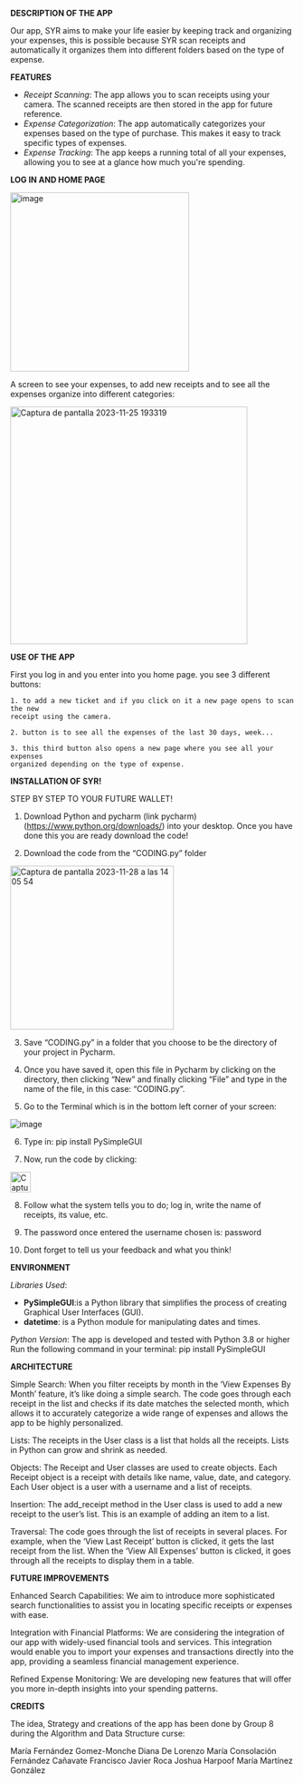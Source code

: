 **DESCRIPTION OF THE APP**

Our app, SYR aims to make your life easier by keeping track and organizing your expenses, this is possible because SYR scan receipts and automatically it organizes them into different folders based on the type of expense.



**FEATURES**

- _Receipt Scanning_: The app allows you to scan receipts using your camera. The scanned receipts are then stored in the app for future reference.
- _Expense Categorization_: The app automatically categorizes your expenses based on the type of purchase. This makes it easy to track specific types of expenses.
- _Expense Tracking_: The app keeps a running total of all your expenses, allowing you to see at a glance how much you're spending.


**LOG IN AND HOME PAGE**

<img width="316" alt="image" src="https://github.com/frocaieu/SYR/assets/151723296/b08df413-38f6-42c9-ba38-fcf1938d1712">

A screen to see your expenses, to add new receipts and to see all the expenses organize into different categories:

<img width="419" alt="Captura de pantalla 2023-11-25 193319" src="https://github.com/frocaieu/SYR/assets/151723296/718a0610-5d7e-4652-8330-6c8f71e46298">




**USE OF THE APP**

First you log in and you enter into you home page.
you see 3 different buttons:

    1. to add a new ticket and if you click on it a new page opens to scan the new 
    receipt using the camera.
    
    2. button is to see all the expenses of the last 30 days, week...
    
    3. this third button also opens a new page where you see all your expenses 
    organized depending on the type of expense.

    

**INSTALLATION OF SYR!**

STEP BY STEP TO YOUR FUTURE WALLET!

1. Download Python and pycharm (link pycharm) (https://www.python.org/downloads/) into your desktop. 
Once you have done this you are ready download the code!

2. Download the code from the “CODING.py” folder

<img width="289" alt="Captura de pantalla 2023-11-28 a las 14 05 54" src="https://github.com/frocaieu/SYR/assets/151958716/de48f7a5-8c54-4060-81ca-95f694cf00f1">
 
3. Save “CODING.py” in a folder that you choose to be the directory of your project in Pycharm.
   
4. Once you have saved it, open this file in Pycharm by clicking on the directory, then clicking “New” and finally clicking “File” and type in the name of the file, in this case: “CODING.py”.
   
5. Go to the Terminal which is in the bottom left corner of your screen:
   
![image](https://github.com/frocaieu/SYR/assets/151958716/735dd441-db2c-4b63-8058-5d997aaf4219)

6. Type in: pip install PySimpleGUI
   
7. Now, run the code by clicking:

 <img width="36" alt="Captura de pantalla 2023-11-28 a las 14 08 06" src="https://github.com/frocaieu/SYR/assets/151958716/dac11c66-85dc-4128-8ea2-74e44cb9d1d1">

8. Follow what the system tells you to do; log in, write the name of receipts, its value, etc.

9. The password once entered the username chosen is: password
    
10. Dont forget to tell us your feedback and what you think!

    

**ENVIRONMENT**

_Libraries Used_:

- **PySimpleGUI**:is a Python library that simplifies the process of creating Graphical User Interfaces (GUI).
- **datetime**: is a Python module for manipulating dates and times.

_Python Version_:
The app is developed and tested with Python 3.8 or higher
Run the following command in your terminal: pip install PySimpleGUI



**ARCHITECTURE**

Simple Search: When you filter receipts by month in the ‘View Expenses By Month’ feature, it’s like doing a simple search. The code goes through each receipt in the list and checks if its date matches the selected month, which allows it to accurately categorize a wide range of expenses and allows the app to be highly personalized. 

Lists: The receipts in the User class is a list that holds all the receipts. Lists in Python can grow and shrink as needed.

Objects: The Receipt and User classes are used to create objects. Each Receipt object is a receipt with details like name, value, date, and
category. Each User object is a user with a username and a list of receipts.

Insertion: The add_receipt method in the User class is used to add a new receipt to the user’s list. This is an example of adding an item
to a list.

Traversal: The code goes through the list of receipts in several places. For example, when the ‘View Last Receipt’ button is clicked, it
gets the last receipt from the list. When the ‘View All Expenses’ button is clicked, it goes through all the receipts to display them in a
table.



**FUTURE IMPROVEMENTS**

Enhanced Search Capabilities: We aim to introduce more sophisticated search functionalities
to assist you in locating specific receipts or expenses with ease.

Integration with Financial Platforms: We are considering the integration of our app with widely-used financial tools and services.
This integration would enable you to import your expenses and transactions directly into the app, providing a seamless financial management experience.

Refined Expense Monitoring: We are developing new features that will offer you more in-depth insights into your spending patterns.



**CREDITS**

The idea, Strategy and creations of the app has been done by Group 8 during the Algorithm and Data Structure curse:

María Fernández Gomez-Monche
Diana De Lorenzo
María Consolación Fernández Cañavate
Francisco Javier Roca
Joshua Harpoof
María Martínez González

